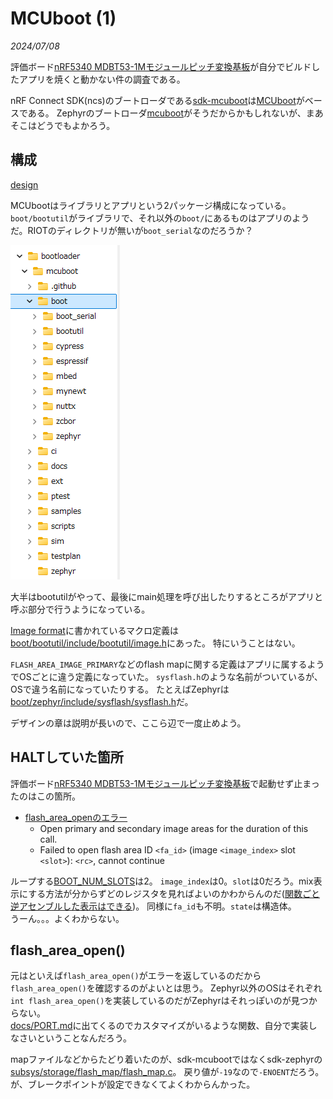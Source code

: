 # MCUboot (1)

<i>2024/07/08</i>

評価ボード[nRF5340 MDBT53-1Mモジュールピッチ変換基板](https://www.switch-science.com/products/8658)が自分でビルドしたアプリを焼くと動かない件の調査である。

nRF Connect SDK(ncs)のブートローダである[sdk-mcuboot](https://github.com/nrfconnect/sdk-mcuboot)は[MCUboot](https://docs.mcuboot.com/)がベースである。
Zephyrのブートローダ[mcuboot](https://github.com/zephyrproject-rtos/mcuboot)がそうだからかもしれないが、まあそこはどうでもよかろう。

## 構成

[design](https://docs.mcuboot.com/design.html)

MCUbootはライブラリとアプリという2パッケージ構成になっている。  
`boot/bootutil`がライブラリで、それ以外の`boot/`にあるものはアプリのようだ。RIOTのディレクトリが無いが`boot_serial`なのだろうか？

![image](20240708a-1.png)

大半はbootutilがやって、最後にmain処理を呼び出したりするところがアプリと呼ぶ部分で行うようになっている。

[Image format](https://docs.mcuboot.com/design.html#image-format)に書かれているマクロ定義は[boot/bootutil/include/bootutil/image.h](https://github.com/nrfconnect/sdk-mcuboot/blob/v2.1.0-ncs1-branch/boot/bootutil/include/bootutil/image.h)にあった。
特にいうことはない。

`FLASH_AREA_IMAGE_PRIMARY`などのflash mapに関する定義はアプリに属するようでOSごとに違う定義になっていた。
`sysflash.h`のような名前がついているが、OSで違う名前になっていたりする。
たとえばZephyrは[boot/zephyr/include/sysflash/sysflash.h](https://github.com/nrfconnect/sdk-mcuboot/blob/v2.1.0-ncs1-branch/boot/zephyr/include/sysflash/sysflash.h)だ。

デザインの章は説明が長いので、ここら辺で一度止めよう。

## HALTしていた箇所

評価ボード[nRF5340 MDBT53-1Mモジュールピッチ変換基板](https://www.switch-science.com/products/8658)で起動せず止まったのはこの箇所。

* [flash_area_openのエラー](https://github.com/nrfconnect/sdk-mcuboot/blob/v2.1.0-ncs1-branch/boot/bootutil/src/loader.c#L2417-L2421)
  * Open primary and secondary image areas for the duration of this call.
  * Failed to open flash area ID `<fa_id>` (image `<image_index>` slot `<slot>`): `<rc>`, cannot continue

ループする[BOOT_NUM_SLOTS](https://github.com/nrfconnect/sdk-mcuboot/blob/v2.1.0-ncs1-branch/boot/bootutil/src/bootutil_priv.h#L55)は2。
`image_index`は0。`slot`は0だろう。mix表示にする方法が分からずどのレジスタを見ればよいのかわからんのだ([関数ごと逆アセンブルした表示はできる](https://devzone.nordicsemi.com/f/nordic-q-a/99249/disassembly-mixed-view-in-vs-code-with-nrf-connect))。
同様に`fa_id`も不明。`state`は構造体。  
うーん。。。よくわからない。

## flash_area_open()

元はといえば`flash_area_open()`がエラーを返しているのだから`flash_area_open()`を確認するのがよいとは思う。
Zephyr以外のOSはそれぞれ`int flash_area_open()`を実装しているのだがZephyrはそれっぽいのが見つからない。  
[docs/PORT.md](https://github.com/nrfconnect/sdk-mcuboot/blob/v2.1.0-ncs1-branch/docs/PORTING.md#flash-map)に出てくるのでカスタマイズがいるような関数、自分で実装しなさいということなんだろう。

mapファイルなどからたどり着いたのが、sdk-mcubootではなくsdk-zephyrの[subsys/storage/flash_map/flash_map.c](https://github.com/nrfconnect/sdk-zephyr/blob/v2.6.99-ncs1-branch/subsys/storage/flash_map/flash_map.c#L58-L73)。
戻り値が`-19`なので`-ENOENT`だろう。
が、ブレークポイントが設定できなくてよくわからんかった。
